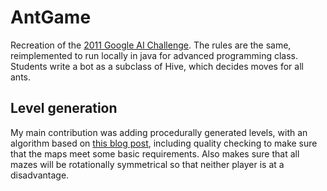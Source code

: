 # AntGame
Recreation of the [2011 Google AI Challenge](http://ants.aichallenge.org/ "Google Ant Game"). The rules are the same, reimplemented to run locally in java for advanced programming class. Students write a bot as a subclass of Hive, which decides moves for all ants.

## Level generation
My main contribution was adding procedurally generated levels, with an algorithm based on [this blog post](https://gamedevelopment.tutsplus.com/tutorials/generate-random-cave-levels-using-cellular-automata--gamedev-9664 "Cellular Automata Cave Generation"), including quality checking to make sure that the maps meet some basic requirements. Also makes sure that all mazes will be rotationally symmetrical so that neither player is at a disadvantage.

